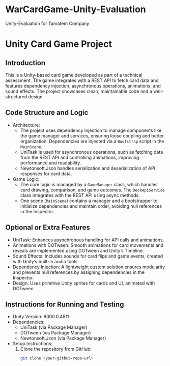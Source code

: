 # WarCardGame-Unity-Evaluation
Unity-Evaluation for Tamatem Company

# Unity Card Game Project

## Introduction
This is a Unity-based card game developed as part of a technical assessment. The game integrates with a REST API to fetch card data and features dependency injection, asynchronous operations, animations, and sound effects. The project showcases clean, maintainable code and a well-structured design.

## Code Structure and Logic
- Architecture:
  - The project uses dependency injection to manage components like the game manager and services, ensuring loose coupling and better organization. Dependencies are injected via a `Bootstrap` script in the `MainScene`.
  - UniTask is used for asynchronous operations, such as fetching data from the REST API and controlling animations, improving performance and readability.
  - Newtonsoft.Json handles serialization and deserialization of API responses for card data.
- Game Logic:
  - The core logic is managed by a `GameManager` class, which handles card drawing, comparison, and game outcomes. The `DeckApiService` class integrates with the REST API using async methods.
  - One scene (`MainScene`) contains a manager and a bootstrapper to initialize dependencies and maintain order, avoiding null references in the Inspector.

## Optional or Extra Features
- UniTask: Enhances asynchronous handling for API calls and animations.
- Animations with DOTween: Smooth animations for card movements and reveals are implemented using DOTween and Unity’s Timeline.
- Sound Effects: Includes sounds for card flips and game events, created with Unity’s built-in audio tools.
- Dependency Injection: A lightweight custom solution ensures modularity and prevents null references by assigning dependencies in the Inspector.
- Design: Uses primitive Unity sprites for cards and UI, animated with DOTween.

## Instructions for Running and Testing
- Unity Version: 6000.0.48f1
- Dependencies:
  - UniTask (via Package Manager)
  - DOTween (via Package Manager)
  - Newtonsoft.Json (via Package Manager)
- Setup Instructions:
  1. Clone the repository from GitHub:
     ```bash
     git clone <your-github-repo-url>
